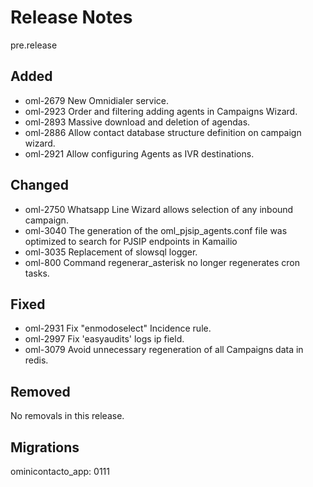 # Release Notes
pre.release

## Added
- oml-2679 New Omnidialer service.
- oml-2923 Order and filtering adding agents in Campaigns Wizard.
- oml-2893 Massive download and deletion of agendas.
- oml-2886 Allow contact database structure definition on campaign wizard.
- oml-2921 Allow configuring Agents as IVR destinations.

## Changed

- oml-2750 Whatsapp Line Wizard allows selection of any inbound campaign.
- oml-3040 The generation of the oml_pjsip_agents.conf file was optimized to search for PJSIP endpoints in Kamailio
- oml-3035 Replacement of slowsql logger.
- oml-800  Command regenerar_asterisk no longer regenerates cron tasks.

## Fixed

- oml-2931 Fix "enmodoselect" Incidence rule.
- oml-2997 Fix 'easyaudits' logs ip field.
- oml-3079 Avoid unnecessary regeneration of all Campaigns data in redis. 

## Removed

No removals in this release.

## Migrations

ominicontacto_app: 0111
